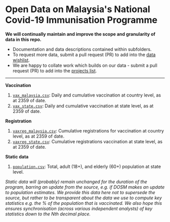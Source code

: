 # Open Data on Malaysia's National Covid-​19 Immunisation Programme 

**We will continually maintain and improve the scope and granularity of data in this repo.**
+ Documentation and data descriptions contained within subfolders. 
+ To request more data, submit a pull request (PR) to add into the [data wishlist](/CONTRIB.md#data-requests).
+ We are happy to collate work which builds on our data - submit a pull request (PR) to add into the [projects list](/CONTRIB.md#share-your-work).

---

**Vaccination**
1) [`vax_malaysia.csv`](/vaccination/vax_malaysia.csv): Daily and cumulative vaccination at country level, as at 2359 of date.
2) [`vax_state.csv`](/vaccination/vax_state.csv): Daily and cumulative vaccination at state level, as at 2359 of date.

**Registration**
1) [`vaxreg_malaysia.csv`](/registration/vaxreg_malaysia.csv): Cumulative registrations for vaccination at country level, as at 2359 of date.
2) [`vaxreg_state.csv`](/registration/vaxreg_state.csv): Cumulative registrations vaccination at state level, as at 2359 of date.

**Static data**

1) [`population.csv`](/static/population.csv): Total, adult (18+), and elderly (60+) population at state level.

_Static data will (probably) remain unchanged for the duration of the program, barring an update from the source, e.g. if DOSM makes an update to population estimates. We provide this data here not to supersede the source, but rather to be transparent about the data we use to compute key statistics e.g. the % of the population that is vaccinated. We also hope this ensures synchronisation (across various independent analysts) of key statistics down to the Nth decimal place._
